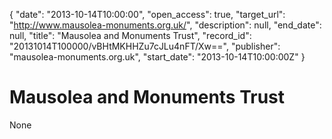 {
  "date": "2013-10-14T10:00:00", 
  "open_access": true, 
  "target_url": "http://www.mausolea-monuments.org.uk/", 
  "description": null, 
  "end_date": null, 
  "title": "Mausolea and Monuments Trust", 
  "record_id": "20131014T100000/vBHtMKHHZu7cJLu4nFT/Xw==", 
  "publisher": "mausolea-monuments.org.uk", 
  "start_date": "2013-10-14T10:00:00Z"
}

# Mausolea and Monuments Trust

None